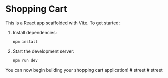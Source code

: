 
# Shopping Cart

This is a React app scaffolded with Vite. To get started:

1. Install dependencies:
   ```powershell
   npm install
   ```
2. Start the development server:
   ```powershell
   npm run dev
   ```

You can now begin building your shopping cart application!
#   s t r e e t  
 #   s t r e e t  
 